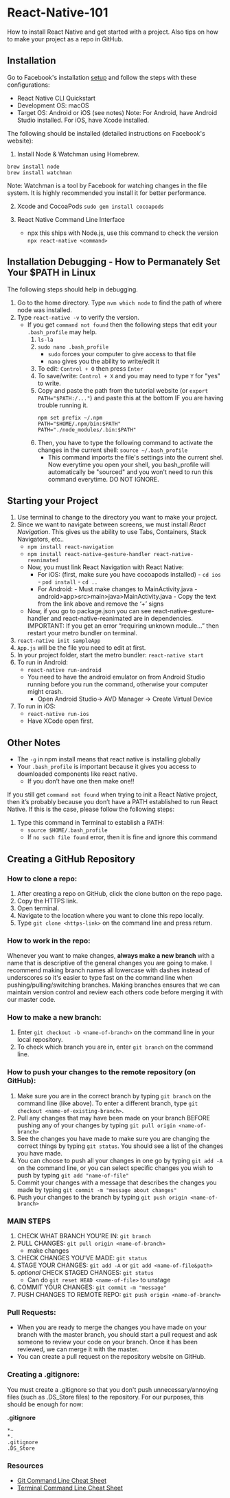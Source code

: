 # React-Native-101
How to install React Native and get started with a project. Also tips on how to make your project as a repo in GitHub. 

## Installation 
Go to Facebook's installation [setup](https://reactnative.dev/docs/environment-setup) and follow the steps with these configurations: 
- React Native CLI Quickstart 
- Development OS: macOS
- Target OS: Android or iOS (see notes) 
Note: For Android, have Android Studio installed. For iOS, have Xcode installed.

The following should be installed (detailed instructions on Facebook's website):
1. Install Node & Watchman using Homebrew.
  ```
  brew install node 
  brew install watchman
  ```
Note: Watchman is a tool by Facebook for watching changes in the file system. It is highly recommended you install it for better performance. 

2. Xcode and CocoaPods 
  `sudo gem install cocoapods`

3. React Native Command Line Interface 
   - npx this ships with Node.js, use this command to check the version 
   `npx react-native <command>`

## Installation Debugging - How to Permanately Set Your $PATH in Linux
The following steps should help in debugging. 
1. Go to the home directory. Type `nvm which node` to find the path of where node was installed.
2. Type `react-native -v` to verify the version. 
   - If you get `command not found` then the following steps that edit your `.bash_profile` may help. 
     1. `ls-la` 
     2. `sudo nano .bash_profile`
        - `sudo` forces your computer to give access to that file 
        - `nano` gives you the ability to write/edit it 
     3. To edit: `Control + O` then press `Enter` 
     4. To save/write: `Control + X` and you may need to type `Y` for "yes" to write. 
     5. Copy and paste the path from the tutorial website (or `export PATH="$PATH:/..."`) and paste this at the bottom IF you are having trouble running it. 
        ```
        npm set prefix ~/.npm
        PATH="$HOME/.npm/bin:$PATH"
        PATH="./node_modules/.bin:$PATH"
        ```
     6. Then, you have to type the following command to activate the changes in the current shell: 
        `source ~/.bash_profile`
        - This command imports the file's settings into the current shel. Now everytime you open your shell, you bash_profile will automatically be "sourced" and you won't need to run this command everytime. DO NOT IGNORE.
        
## Starting your Project
1. Use terminal to change to the directory you want to make your project.
2. Since we want to navigate between screens, we must install *React Navigation*. This gives us the ability to use Tabs, Containers, Stack Navigators, etc.. 
   - `npm install react-navigation`
   - `npm install react-native-gesture-handler react-native-reanimated`
   - Now, you must link React Navigation with React Native: 
     - For iOS: (first, make sure you have cocoapods installed)
            - `cd ios`
            - `pod install`
            - `cd ..`
     - For Android: 
            - Must make changes to MainActivity.java 
              - android>app>src>main>java>MainActivity.java
              - Copy the text from the link above and remove the ‘+’ signs 
   - Now, if you go to package.json you can see react-native-gesture-handler and react-native-reanimated are in dependencies. 
IMPORTANT: If you get an error “requiring unknown module…” then restart your metro bundler on terminal.
3. `react-native init sampleApp`
4. `App.js` will be the file you need to edit at first.
5. In your project folder, start the metro bundler: `react-native start`
6. To run in Android: 
   - `react-native run-android`
   - You need to have the android emulator on from Android Studio running before you run the command, otherwise your computer might crash. 
     - Open Android Studio-> AVD Manager -> Create Virtual Device 
7. To run in iOS: 
   - `react-native run-ios`
   - Have XCode open first.

## Other Notes 
- The `-g` in npm install means that react native is installing globally 
- Your `.bash_profile` is important because it gives you access to downloaded components like react native. 
  - If you don’t have one then make one!!
  
If you still get `command not found` when trying to init a React Native project, then it’s probably because you don’t have a PATH established to run React Native. If this is the case, please follow the following steps: 
1. Type this command in Terminal to establish a PATH:
   - `source $HOME/.bash_profile`
   - If `no such file found` error, then it is fine and ignore this command

## Creating a GitHub Repository 

### How to clone a repo:

1. After creating a repo on GitHub, click the clone button on the repo page.
2. Copy the HTTPS link.
3. Open terminal. 
4. Navigate to the location where you want to clone this repo locally. 
5. Type `git clone <https-link>` on the command line and press return.

### How to work in the repo:

Whenever you want to make changes, **always make a new branch** with a name that is descriptive of the general changes you are going to make. I recommend making branch names all lowercase with dashes instead of underscores so it's easier to type fast on the command line when pushing/pulling/switching branches. Making branches ensures that we can maintain version control and review each others code before merging it with our master code.

### How to make a new branch: 
1. Enter `git checkout -b <name-of-branch>` on the command line in your local repository.
2. To check which branch you are in, enter `git branch` on the command line.

### How to push your changes to the remote repository (on GitHub):

1. Make sure you are in the correct branch by typing `git branch` on the command line (like above). To enter a different branch, type `git checkout <name-of-existing-branch>`.
2. Pull any changes that may have been made on your branch BEFORE pushing any of your changes by typing `git pull origin <name-of-branch>`
2. See the changes you have made to make sure you are changing the correct things by typing `git status`. You should see a list of the changes you have made.
3. You can choose to push all your changes in one go by typing `git add -A` on the command line, or you can select specific changes you wish to push by typing `git add "name-of-file"`
4. Commit your changes with a message that describes the changes you made by typing `git commit -m "message about changes"`
5. Push your changes to the branch by typing `git push origin <name-of-branch>`

### MAIN STEPS

1. CHECK WHAT BRANCH YOU'RE IN: `git branch`
2. PULL CHANGES: `git pull origin <name-of-branch>`
    * make changes
3. CHECK CHANGES YOU'VE MADE: `git status`
4. STAGE YOUR CHANGES: `git add -A` or `git add <name-of-file&path>` 
5. *optional* CHECK STAGED CHANGES: `git status`
     * Can do `git reset HEAD <name-of-file>` to unstage
5. COMMIT YOUR CHANGES: `git commit -m "message"`
6. PUSH CHANGES TO REMOTE REPO: `git push origin <name-of-branch>`

### Pull Requests:

* When you are ready to merge the changes you have made on your branch with the master branch, you should start a pull request and ask someone to review your code on your branch. Once it has been reviewed, we can merge it with the master.
* You can create a pull request on the repository website on GitHub.

### Creating a .gitignore:

You must create a .gitignore so that you don't push unnecessary/annoying files (such as .DS_Store files) to the repository. For our purposes, this should be enough for now:

**.gitignore**
```
*~
*.
.gitignore
.DS_Store
```

### Resources

* [Git Command Line Cheat Sheet](https://gist.github.com/davfre/8313299)
* [Terminal Command Line Cheat Sheet](https://www.git-tower.com/blog/posts/command-line-cheat-sheet)



